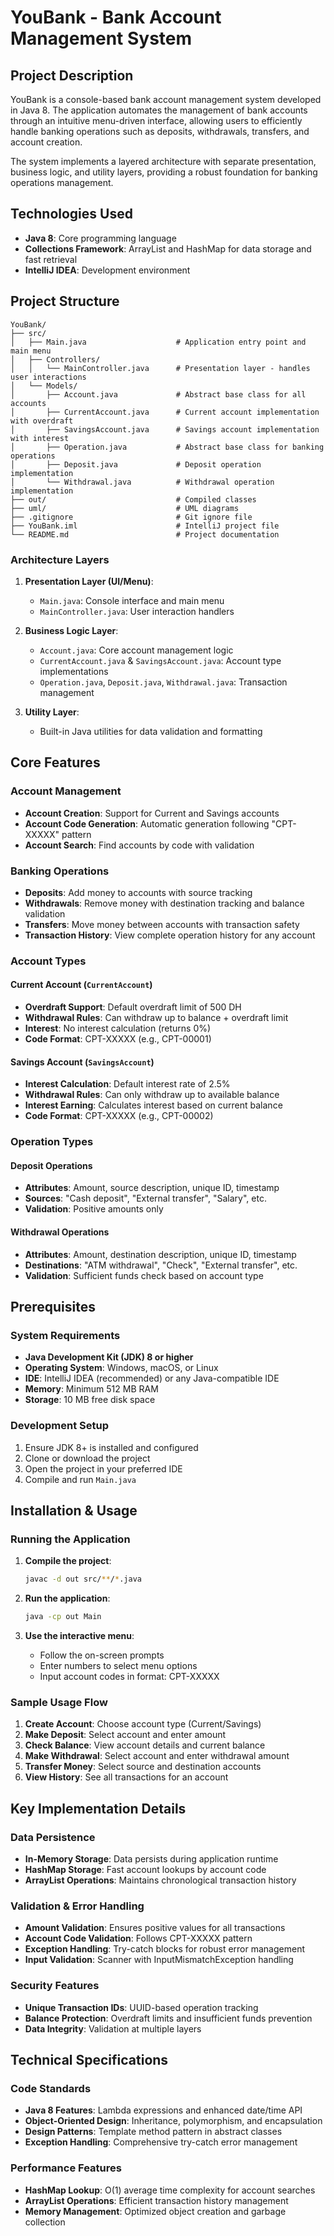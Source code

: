 # YouBank - Bank Account Management System

## Project Description

YouBank is a console-based bank account management system developed in Java 8. The application automates the management of bank accounts through an intuitive menu-driven interface, allowing users to efficiently handle banking operations such as deposits, withdrawals, transfers, and account creation.

The system implements a layered architecture with separate presentation, business logic, and utility layers, providing a robust foundation for banking operations management.

## Technologies Used

- **Java 8**: Core programming language
- **Collections Framework**: ArrayList and HashMap for data storage and fast retrieval
- **IntelliJ IDEA**: Development environment

## Project Structure

```
YouBank/
├── src/
│   ├── Main.java                    # Application entry point and main menu
│   ├── Controllers/
│   │   └── MainController.java      # Presentation layer - handles user interactions
│   └── Models/
│       ├── Account.java             # Abstract base class for all accounts
│       ├── CurrentAccount.java      # Current account implementation with overdraft
│       ├── SavingsAccount.java      # Savings account implementation with interest
│       ├── Operation.java           # Abstract base class for banking operations
│       ├── Deposit.java             # Deposit operation implementation
│       └── Withdrawal.java          # Withdrawal operation implementation
├── out/                             # Compiled classes
├── uml/                             # UML diagrams
├── .gitignore                       # Git ignore file
├── YouBank.iml                      # IntelliJ project file
└── README.md                        # Project documentation
```

### Architecture Layers

1. **Presentation Layer (UI/Menu)**:
   - `Main.java`: Console interface and main menu
   - `MainController.java`: User interaction handlers

2. **Business Logic Layer**:
   - `Account.java`: Core account management logic
   - `CurrentAccount.java` & `SavingsAccount.java`: Account type implementations
   - `Operation.java`, `Deposit.java`, `Withdrawal.java`: Transaction management

3. **Utility Layer**:
   - Built-in Java utilities for data validation and formatting

## Core Features

### Account Management
- **Account Creation**: Support for Current and Savings accounts
- **Account Code Generation**: Automatic generation following "CPT-XXXXX" pattern
- **Account Search**: Find accounts by code with validation

### Banking Operations
- **Deposits**: Add money to accounts with source tracking
- **Withdrawals**: Remove money with destination tracking and balance validation
- **Transfers**: Move money between accounts with transaction safety
- **Transaction History**: View complete operation history for any account

### Account Types

#### Current Account (`CurrentAccount`)
- **Overdraft Support**: Default overdraft limit of 500 DH
- **Withdrawal Rules**: Can withdraw up to balance + overdraft limit
- **Interest**: No interest calculation (returns 0%)
- **Code Format**: CPT-XXXXX (e.g., CPT-00001)

#### Savings Account (`SavingsAccount`)
- **Interest Calculation**: Default interest rate of 2.5%
- **Withdrawal Rules**: Can only withdraw up to available balance
- **Interest Earning**: Calculates interest based on current balance
- **Code Format**: CPT-XXXXX (e.g., CPT-00002)

### Operation Types

#### Deposit Operations
- **Attributes**: Amount, source description, unique ID, timestamp
- **Sources**: "Cash deposit", "External transfer", "Salary", etc.
- **Validation**: Positive amounts only

#### Withdrawal Operations
- **Attributes**: Amount, destination description, unique ID, timestamp
- **Destinations**: "ATM withdrawal", "Check", "External transfer", etc.
- **Validation**: Sufficient funds check based on account type

## Prerequisites

### System Requirements
- **Java Development Kit (JDK) 8 or higher**
- **Operating System**: Windows, macOS, or Linux
- **IDE**: IntelliJ IDEA (recommended) or any Java-compatible IDE
- **Memory**: Minimum 512 MB RAM
- **Storage**: 10 MB free disk space

### Development Setup
1. Ensure JDK 8+ is installed and configured
2. Clone or download the project
3. Open the project in your preferred IDE
4. Compile and run `Main.java`

## Installation & Usage

### Running the Application

1. **Compile the project**:
   ```bash
   javac -d out src/**/*.java
   ```

2. **Run the application**:
   ```bash
   java -cp out Main
   ```

3. **Use the interactive menu**:
   - Follow the on-screen prompts
   - Enter numbers to select menu options
   - Input account codes in format: CPT-XXXXX

### Sample Usage Flow

1. **Create Account**: Choose account type (Current/Savings)
2. **Make Deposit**: Select account and enter amount
3. **Check Balance**: View account details and current balance
4. **Make Withdrawal**: Select account and enter withdrawal amount
5. **Transfer Money**: Select source and destination accounts
6. **View History**: See all transactions for an account

## Key Implementation Details

### Data Persistence
- **In-Memory Storage**: Data persists during application runtime
- **HashMap Storage**: Fast account lookups by account code
- **ArrayList Operations**: Maintains chronological transaction history

### Validation & Error Handling
- **Amount Validation**: Ensures positive values for all transactions
- **Account Code Validation**: Follows CPT-XXXXX pattern
- **Exception Handling**: Try-catch blocks for robust error management
- **Input Validation**: Scanner with InputMismatchException handling

### Security Features
- **Unique Transaction IDs**: UUID-based operation tracking
- **Balance Protection**: Overdraft limits and insufficient funds prevention
- **Data Integrity**: Validation at multiple layers

## Technical Specifications

### Code Standards
- **Java 8 Features**: Lambda expressions and enhanced date/time API
- **Object-Oriented Design**: Inheritance, polymorphism, and encapsulation
- **Design Patterns**: Template method pattern in abstract classes
- **Exception Handling**: Comprehensive try-catch error management

### Performance Features
- **HashMap Lookup**: O(1) average time complexity for account searches
- **ArrayList Operations**: Efficient transaction history management
- **Memory Management**: Optimized object creation and garbage collection
